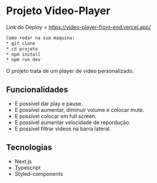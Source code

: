 # Projeto Video-Player

Link do Deploy = https://video-player-front-end.vercel.app/
```bash
Como rodar na sua maquina:
* git clone
* cd projeto
* npm install
* npm run dev
```
O projeto trata de um player de video personalizado.

## Funcionalidades 

* E possivel dar play e pause.
* E possivel aumentar, diminuir volume e colocar mute.
* E possivel colocar em full screen.
* E possivel aumentar velocidade de repordução.
* E possivel filtrar videos na barra lateral.

## Tecnologias 
* Next.js
* Typescript
* Styled-components
